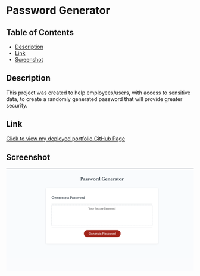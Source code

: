 # Password Generator

## Table of Contents
- [Description](#description)
- [Link](#link)
- [Screenshot](#screenshot)

## Description
This project was created to help employees/users, with access to sensitive data, to create a randomly generated password that will provide greater security.

## Link
[Click to view my deployed portfolio GitHub Page](https://maggiemcc.github.io/generate-password/)

## Screenshot
![](./Develop/screenshot.png)